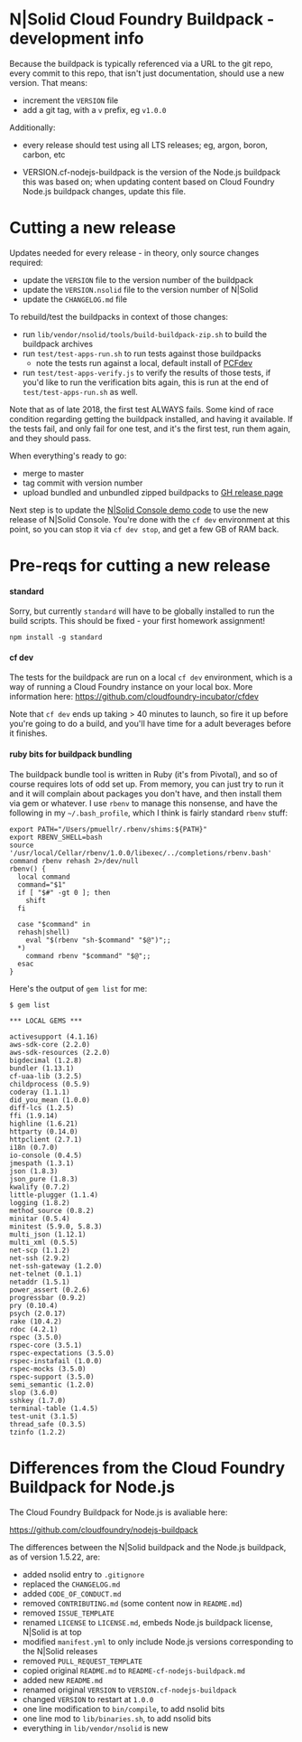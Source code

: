 N|Solid Cloud Foundry Buildpack - development info
================================================================================

Because the buildpack is typically referenced via a URL to the git repo, every
commit to this repo, that isn't just documentation, should use a new version.
That means:

* increment the `VERSION` file
* add a git tag, with a `v` prefix, eg `v1.0.0`

Additionally:

* every release should test using all LTS releases; eg, argon, boron, carbon, etc

* VERSION.cf-nodejs-buildpack is the version of the Node.js buildpack this
  was based on; when updating content based on Cloud Foundry Node.js
  buildpack changes, update this file.


Cutting a new release
================================================================================

Updates needed for every release - in theory, only source changes required:

* update the `VERSION` file to the version number of the buildpack
* update the `VERSION.nsolid` file to the version number of N|Solid
* update the `CHANGELOG.md` file

To rebuild/test the buildpacks in context of those changes:

* run `lib/vendor/nsolid/tools/build-buildpack-zip.sh` to build the buildpack
  archives
* run `test/test-apps-run.sh` to run tests against those buildpacks
  * note the tests run against a local, default install of [PCFdev][]
* run `test/test-apps-verify.js` to verify the results of those tests, if
  you'd like to run the verification bits again, this is run at the end
  of `test/test-apps-run.sh` as well.

Note that as of late 2018, the first test ALWAYS fails.  Some kind of race
condition regarding getting the buildpack installed, and having it available.
If the tests fail, and only fail for one test, and it's the first test, run
them again, and they should pass.

[PCFdev]: https://github.com/pivotal-cf/pcfdev

When everything's ready to go:

* merge to master
* tag commit with version number
* upload bundled and unbundled zipped buildpacks to [GH release page][]

Next step is to update the [N|Solid Console demo code][] to use the new release
of N|Solid Console.  You're done with the `cf dev` environment at this point,
so you can stop it via `cf dev stop`, and get a few GB of RAM back.

[GH release page]: https://github.com/nodesource/nsolid-buildpack-cf-v3/releases
[N|Solid Console demo code]: https://github.com/nodesource/nsolid-cf-v3

Pre-reqs for cutting a new release
================================================================================

#### standard

Sorry, but currently `standard` will have to be globally installed to run
the build scripts.  This should be fixed - your first homework assignment!

    npm install -g standard

#### cf dev

The tests for the buildpack are run on a local `cf dev` environment, which
is a way of running a Cloud Foundry instance on your local box.  More information
here: https://github.com/cloudfoundry-incubator/cfdev

Note that `cf dev` ends up taking > 40 minutes to launch, so fire it up before
you're going to do a build, and you'll have time for a adult beverages before it
finishes.

#### ruby bits for buildpack bundling

The buildpack bundle tool is written in Ruby (it's from Pivotal), and so of
course requires lots of odd set up.  From memory, you can just try to run it
and it will complain about packages you don't have, and then install them via
gem or whatever.  I use `rbenv` to manage this nonsense, and have the following
in my `~/.bash_profile`, which I think is fairly standard `rbenv` stuff:

```
export PATH="/Users/pmuellr/.rbenv/shims:${PATH}"
export RBENV_SHELL=bash
source '/usr/local/Cellar/rbenv/1.0.0/libexec/../completions/rbenv.bash'
command rbenv rehash 2>/dev/null
rbenv() {
  local command
  command="$1"
  if [ "$#" -gt 0 ]; then
    shift
  fi

  case "$command" in
  rehash|shell)
    eval "$(rbenv "sh-$command" "$@")";;
  *)
    command rbenv "$command" "$@";;
  esac
}
```

Here's the output of `gem list` for me:

```
$ gem list

*** LOCAL GEMS ***

activesupport (4.1.16)
aws-sdk-core (2.2.0)
aws-sdk-resources (2.2.0)
bigdecimal (1.2.8)
bundler (1.13.1)
cf-uaa-lib (3.2.5)
childprocess (0.5.9)
coderay (1.1.1)
did_you_mean (1.0.0)
diff-lcs (1.2.5)
ffi (1.9.14)
highline (1.6.21)
httparty (0.14.0)
httpclient (2.7.1)
i18n (0.7.0)
io-console (0.4.5)
jmespath (1.3.1)
json (1.8.3)
json_pure (1.8.3)
kwalify (0.7.2)
little-plugger (1.1.4)
logging (1.8.2)
method_source (0.8.2)
minitar (0.5.4)
minitest (5.9.0, 5.8.3)
multi_json (1.12.1)
multi_xml (0.5.5)
net-scp (1.1.2)
net-ssh (2.9.2)
net-ssh-gateway (1.2.0)
net-telnet (0.1.1)
netaddr (1.5.1)
power_assert (0.2.6)
progressbar (0.9.2)
pry (0.10.4)
psych (2.0.17)
rake (10.4.2)
rdoc (4.2.1)
rspec (3.5.0)
rspec-core (3.5.1)
rspec-expectations (3.5.0)
rspec-instafail (1.0.0)
rspec-mocks (3.5.0)
rspec-support (3.5.0)
semi_semantic (1.2.0)
slop (3.6.0)
sshkey (1.7.0)
terminal-table (1.4.5)
test-unit (3.1.5)
thread_safe (0.3.5)
tzinfo (1.2.2)
```


Differences from the Cloud Foundry Buildpack for Node.js
================================================================================

The Cloud Foundry Buildpack for Node.js is avaliable here:

<https://github.com/cloudfoundry/nodejs-buildpack>

The differences between the N|Solid buildpack and the Node.js buildpack, as of
version 1.5.22, are:

- added nsolid entry to `.gitignore`
- replaced the `CHANGELOG.md`
- added `CODE_OF_CONDUCT.md`
- removed `CONTRIBUTING.md` (some content now in `README.md`)
- removed `ISSUE_TEMPLATE`
- renamed `LICENSE` to `LICENSE.md`, embeds Node.js buildpack license, N|Solid is at top
- modified `manifest.yml` to only include Node.js versions corresponding to the N|Solid releases
- removed `PULL_REQUEST_TEMPLATE`
- copied original `README.md` to `README-cf-nodejs-buildpack.md`
- added new `README.md`
- renamed original `VERSION` to `VERSION.cf-nodejs-buildpack`
- changed `VERSION` to restart at `1.0.0`
- one line modification to `bin/compile`, to add nsolid bits
- one line mod to `lib/binaries.sh`, to add nsolid bits
- everything in `lib/vendor/nsolid` is new
